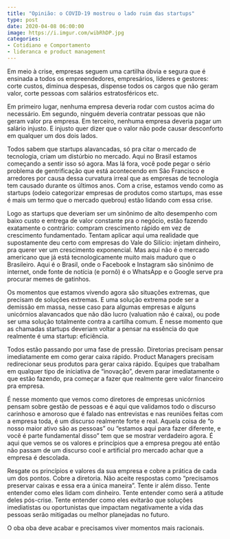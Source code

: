 ```yaml
---
title: "Opinião: o COVID-19 mostrou o lado ruim das startups"
type: post
date: 2020-04-08 06:00:00
image: https://i.imgur.com/wibRhDP.jpg
categories:
- Cotidiano e Comportamento
- lideranca e product management
---
```


Em meio à crise, empresas seguem uma cartilha óbvia e segura que é ensinada a todos os empreendedores, empresários, líderes e gestores: corte custos, diminua despesas, dispense todos os cargos que não geram valor, corte pessoas com salários estratosféricos etc.

Em primeiro lugar, nenhuma empresa deveria rodar com custos acima do necessário. Em segundo, ninguém deveria contratar pessoas que não geram valor pra empresa. Em terceiro, nenhuma empresa deveria pagar um salário injusto. E injusto quer dizer que o valor não pode causar desconforto em qualquer um dos dois lados. 

Todos sabem que startups alavancadas, só pra citar o mercado de tecnologia, criam um distúrbio no mercado. Aqui no Brasil estamos começando a sentir isso só agora. Mas lá fora, você pode pegar o sério problema de gentrificação que está acontecendo em São Francisco e arredores por causa dessa curvatura irreal que as empresas de tecnologia tem causado durante os últimos anos. Com a crise, estamos vendo como as startups (odeio categorizar empresas de produtos como startups, mas esse é mais um termo que o mercado quebrou) estão lidando com essa crise. 

Logo as startups que deveriam ser um sinônimo de alto desempenho com baixo custo e entrega de valor constante pra o negócio, estão fazendo exatamente o contrário: compram crescimento rápido em vez de crescimento fundamentado. Tentam aplicar aqui uma realidade que supostamente deu certo com empresas do Vale do Silício: injetam dinheiro, pra querer ver um crescimento exponencial. Mas aqui não é o mercado americano que já está tecnologicamente muito mais maduro que o Brasileiro. Aqui é o Brasil, onde o Facebook e Instagram são sinônimo de internet, onde fonte de notícia (e pornô) é o WhatsApp e o Google serve pra procurar memes de gatinhos.

Os momentos que estamos vivendo agora são situações extremas, que precisam de soluções extremas. E uma solução extrema pode ser a demissão em massa, nesse caso para algumas empresas e alguns unicórnios alavancados que não dão lucro (valuation não é caixa), ou pode ser uma solução totalmente contra a cartilha comum. É nesse momento que as chamadas startups deveriam voltar a pensar na essência do que realmente é uma startup: eficiência.

Todos estão passando por uma fase de pressão. Diretorias precisam pensar imediatamente em como gerar caixa rápido. Product Managers precisam redirecionar seus produtos para gerar caixa rápido. Equipes que trabalham em qualquer tipo de iniciativa de “inovação”, devem parar imediatamente o que estão fazendo, pra começar a fazer que realmente gere valor financeiro pra empresa.

É nesse momento que vemos como diretores de empresas unicórnios pensam sobre gestão de pessoas e é aqui que validamos todo o discurso carinhoso e amoroso que é falado nas entrevistas e nas reuniões feitas com a empresa toda, é um discurso realmente forte e real. Aquela coisa de “o nosso maior ativo são as pessoas” ou “estamos aqui para fazer diferente, e você é parte fundamental disso” tem que se mostrar verdadeiro agora. É aqui que vemos se os valores e princípios que a empresa pregou até então não passam de um discurso cool e artificial pro mercado achar que a empresa é descolada.

Resgate os princípios e valores da sua empresa e cobre a prática de cada um dos pontos. Cobre a diretoria. Não aceite respostas como “precisamos preservar caixas e essa era a única maneira”. Tente ir além disso. Tente entender como eles lidam com dinheiro. Tente entender como será a atitude deles pós-crise. Tente entender como eles evitarão que soluções imediatistas ou oportunistas que impactam negativamente a vida das pessoas serão mitigadas ou melhor planejadas no futuro. 

O oba oba deve acabar e precisamos viver momentos mais racionais.